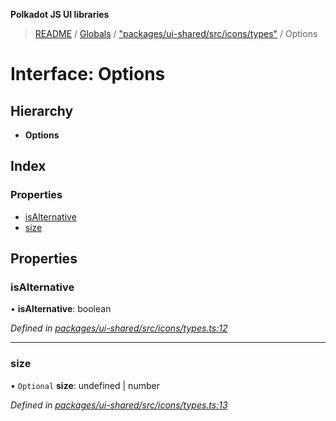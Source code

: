 **Polkadot JS UI libraries**

> [README](../README.md) / [Globals](../globals.md) / ["packages/ui-shared/src/icons/types"](../modules/_packages_ui_shared_src_icons_types_.md) / Options

# Interface: Options

## Hierarchy

* **Options**

## Index

### Properties

* [isAlternative](_packages_ui_shared_src_icons_types_.options.md#isalternative)
* [size](_packages_ui_shared_src_icons_types_.options.md#size)

## Properties

### isAlternative

•  **isAlternative**: boolean

*Defined in [packages/ui-shared/src/icons/types.ts:12](https://github.com/polkadot-js/ui/blob/1833b1a2/packages/ui-shared/src/icons/types.ts#L12)*

___

### size

• `Optional` **size**: undefined \| number

*Defined in [packages/ui-shared/src/icons/types.ts:13](https://github.com/polkadot-js/ui/blob/1833b1a2/packages/ui-shared/src/icons/types.ts#L13)*
